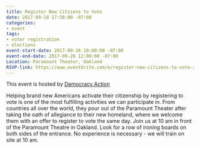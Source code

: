 ```yaml
---
title: Register New Citizens to Vote
date: 2017-09-18 17:58:00 -07:00
categories:
- event
tags:
- voter registration
- elections
event-start-date: 2017-09-26 10:00:00 -07:00
event-end-date: 2017-09-26 12:00:00 -07:00
Location: Paramount Theater, Oakland
RSVP-link: https://www.eventbrite.com/e/register-new-citizens-to-vote-registration-36531506720?ref=wpevent
---
```


This event is hosted by [Democracy Action](http://demaction.us)

Helping brand new Americans activate their citizenship by registering to vote is one of the most fulfilling activities we can participate in. From countries all over the world, they pour out of the Paramount Theater after taking the oath of allegiance to their new homeland, where we welcome them with an offer to register to vote the same day. Join us at 10 am in front of the Paramount Theatre in Oakland. Look for a row of ironing boards on both sides of the entrance. No experience is necessary - we will train on site at 10 am.